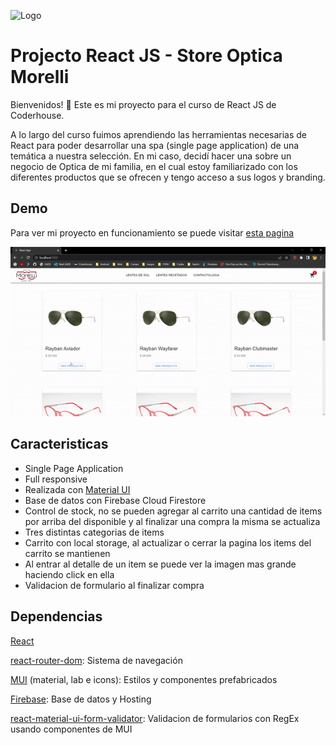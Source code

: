 
![Logo](https://i.postimg.cc/XNxbsRJr/logo-Optica-Transparent-Croped.png)


# Projecto React JS - Store Optica Morelli

Bienvenidos! 👋 Este es mi proyecto para el curso de React JS de Coderhouse.

A lo largo del curso fuimos aprendiendo las herramientas necesarias de React para poder desarrollar una spa (single page application) de una temática a nuestra selección. En mi caso, decidí hacer una sobre un negocio de Optica de mi familia, en el cual estoy familiarizado con los diferentes productos que se ofrecen y tengo acceso a sus logos y branding.
## Demo

Para ver mi proyecto en funcionamiento se puede visitar [esta pagina](httpd://optica-morelli-reactjs.web.app)

![Demo](https://github.com/bautimorelli/optica-morelli-reactjs/blob/main/public/images/demo.gif)
## Caracteristicas

- Single Page Application
- Full responsive
- Realizada con [Material UI](https://mui.com/)
- Base de datos con Firebase Cloud Firestore
- Control de stock, no se pueden agregar al carrito una cantidad de items por arriba del disponible y al finalizar una compra la misma se actualiza
- Tres distintas categorias de items
- Carrito con local storage, al actualizar o cerrar la pagina los items del carrito se mantienen
- Al entrar al detalle de un item se puede ver la imagen mas grande haciendo click en ella
- Validacion de formulario al finalizar compra



## Dependencias

[React](https://reactjs.org/)

[react-router-dom](https://www.npmjs.com/package/react-router-dom): Sistema de navegación

[MUI](https://mui.com/) (material, lab e icons): Estilos y componentes prefabricados

[Firebase](https://firebase.google.com/): Base de datos y Hosting

[react-material-ui-form-validator](https://www.npmjs.com/package/react-material-ui-form-validator): Validacion de formularios con RegEx usando componentes de MUI
